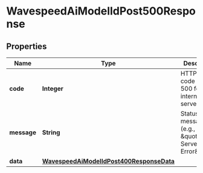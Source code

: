 

# WavespeedAiModelIdPost500Response


## Properties

| Name | Type | Description | Notes |
|------------ | ------------- | ------------- | -------------|
|**code** | **Integer** | HTTP status code (e.g., 500 for internal server error) |  [optional] |
|**message** | **String** | Status message (e.g., \&quot;Internal Server Error\&quot;) |  [optional] |
|**data** | [**WavespeedAiModelIdPost400ResponseData**](WavespeedAiModelIdPost400ResponseData.md) |  |  [optional] |



